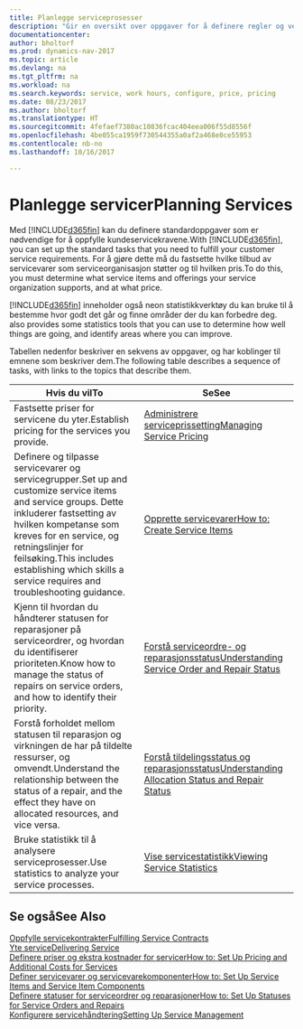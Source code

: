 ```yaml
---
title: Planlegge serviceprosesser
description: "Gir en oversikt over oppgaver for å definere regler og verdier som definerer serviceprinsipper og -prosesser."
documentationcenter: 
author: bholtorf
ms.prod: dynamics-nav-2017
ms.topic: article
ms.devlang: na
ms.tgt_pltfrm: na
ms.workload: na
ms.search.keywords: service, work hours, configure, price, pricing
ms.date: 08/23/2017
ms.author: bholtorf
ms.translationtype: HT
ms.sourcegitcommit: 4fefaef7380ac10836fcac404eea006f55d8556f
ms.openlocfilehash: 4be055ca1959f730544355a0af2a468e0ce55953
ms.contentlocale: nb-no
ms.lasthandoff: 10/16/2017

---
```

# <a name="planning-services"></a><span data-ttu-id="bef77-103">Planlegge servicer</span><span class="sxs-lookup"><span data-stu-id="bef77-103">Planning Services</span></span>
<span data-ttu-id="bef77-104">Med [!INCLUDE[d365fin](includes/d365fin_md.md)] kan du definere standardoppgaver som er nødvendige for å oppfylle kundeservicekravene.</span><span class="sxs-lookup"><span data-stu-id="bef77-104">With [!INCLUDE[d365fin](includes/d365fin_md.md)], you can set up the standard tasks that you need to fulfill your customer service requirements.</span></span> <span data-ttu-id="bef77-105">For å gjøre dette må du fastsette hvilke tilbud av servicevarer som serviceorganisasjon støtter og til hvilken pris.</span><span class="sxs-lookup"><span data-stu-id="bef77-105">To do this, you must determine what service items and offerings your service organization supports, and at what price.</span></span>   

[!INCLUDE[d365fin](includes/d365fin_md.md)]<span data-ttu-id="bef77-106"> inneholder også neon statistikkverktøy du kan bruke til å bestemme hvor godt det går og finne områder der du kan forbedre deg.</span><span class="sxs-lookup"><span data-stu-id="bef77-106"> also provides some statistics tools that you can use to determine how well things are going, and identify areas where you can improve.</span></span>
  
<span data-ttu-id="bef77-107">Tabellen nedenfor beskriver en sekvens av oppgaver, og har koblinger til emnene som beskriver dem.</span><span class="sxs-lookup"><span data-stu-id="bef77-107">The following table describes a sequence of tasks, with links to the topics that describe them.</span></span>   
  
|<span data-ttu-id="bef77-108">**Hvis du vil**</span><span class="sxs-lookup"><span data-stu-id="bef77-108">**To**</span></span>|<span data-ttu-id="bef77-109">**Se**</span><span class="sxs-lookup"><span data-stu-id="bef77-109">**See**</span></span>|  
|------------|-------------|  
|<span data-ttu-id="bef77-110">Fastsette priser for servicene du yter.</span><span class="sxs-lookup"><span data-stu-id="bef77-110">Establish pricing for the services you provide.</span></span>|[<span data-ttu-id="bef77-111">Administrere serviceprissetting</span><span class="sxs-lookup"><span data-stu-id="bef77-111">Managing Service Pricing</span></span>](service-service-price-management.md)|
|<span data-ttu-id="bef77-112">Definere og tilpasse servicevarer og servicegrupper.</span><span class="sxs-lookup"><span data-stu-id="bef77-112">Set up and customize service items and service groups.</span></span> <span data-ttu-id="bef77-113">Dette inkluderer fastsetting av hvilken kompetanse som kreves for en service, og retningslinjer for feilsøking.</span><span class="sxs-lookup"><span data-stu-id="bef77-113">This includes establishing which skills a service requires and troubleshooting guidance.</span></span>| [<span data-ttu-id="bef77-114">Opprette servicevarer</span><span class="sxs-lookup"><span data-stu-id="bef77-114">How to: Create Service Items</span></span>](service-how-to-create-service-items.md)|  
|<span data-ttu-id="bef77-115">Kjenn til hvordan du håndterer statusen for reparasjoner på serviceordrer, og hvordan du identifiserer prioriteten.</span><span class="sxs-lookup"><span data-stu-id="bef77-115">Know how to manage the status of repairs on service orders, and how to identify their priority.</span></span>|[<span data-ttu-id="bef77-116">Forstå serviceordre- og reparasjonsstatus</span><span class="sxs-lookup"><span data-stu-id="bef77-116">Understanding Service Order and Repair Status</span></span>](service-service-order-status-and-repair-status.md)|  
|<span data-ttu-id="bef77-117">Forstå forholdet mellom statusen til reparasjon og virkningen de har på tildelte ressurser, og omvendt.</span><span class="sxs-lookup"><span data-stu-id="bef77-117">Understand the relationship between the status of a repair, and the effect they have on allocated resources, and vice versa.</span></span>|[<span data-ttu-id="bef77-118">Forstå tildelingsstatus og reparasjonsstatus</span><span class="sxs-lookup"><span data-stu-id="bef77-118">Understanding Allocation Status and Repair Status</span></span>](service-allocation-status-and-repair-status.md)|  
|<span data-ttu-id="bef77-119">Bruke statistikk til å analysere serviceprosesser.</span><span class="sxs-lookup"><span data-stu-id="bef77-119">Use statistics to analyze your service processes.</span></span> | [<span data-ttu-id="bef77-120">Vise servicestatistikk</span><span class="sxs-lookup"><span data-stu-id="bef77-120">Viewing Service Statistics</span></span>](service-service-statistics.md) |

## <a name="see-also"></a><span data-ttu-id="bef77-121">Se også</span><span class="sxs-lookup"><span data-stu-id="bef77-121">See Also</span></span>
[<span data-ttu-id="bef77-122">Oppfylle servicekontrakter</span><span class="sxs-lookup"><span data-stu-id="bef77-122">Fulfilling Service Contracts</span></span>](service-fulfill-service-contracts.md)  
[<span data-ttu-id="bef77-123">Yte service</span><span class="sxs-lookup"><span data-stu-id="bef77-123">Delivering Service</span></span>](service-deliver-service.md)  
[<span data-ttu-id="bef77-124">Definere priser og ekstra kostnader for servicer</span><span class="sxs-lookup"><span data-stu-id="bef77-124">How to: Set Up Pricing and Additional Costs for Services</span></span>](service-how-setup-service-costs-pricing.md)  
[<span data-ttu-id="bef77-125">Definer servicevarer og servicevarekomponenter</span><span class="sxs-lookup"><span data-stu-id="bef77-125">How to: Set Up Service Items and Service Item Components</span></span>](service-how-setup-service-items.md)  
[<span data-ttu-id="bef77-126">Definere statuser for serviceordrer og reparasjoner</span><span class="sxs-lookup"><span data-stu-id="bef77-126">How to: Set Up Statuses for Service Orders and Repairs</span></span>](service-order-repair-status.md)  
[<span data-ttu-id="bef77-127">Konfigurere servicehåndtering</span><span class="sxs-lookup"><span data-stu-id="bef77-127">Setting Up Service Management</span></span>](service-setup-service.md)  

